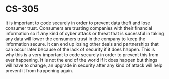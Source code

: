# CS-305
It is important to code securely in order to prevent data theft and lose consumer trust. Consumers are trusting companies with their financial information so if any kind of cyber attack or threat that is sucessful in taking any data will lower the consumers trust in the company to keep the information secure. It can end up losing other deals and partnerships that can occur later because of the lack of security if it does happen. This is why this is a very important to code securely in order to prevent this from ever happening. It is not the end of the world if it does happen but things will have to change, an upgrade in security after any kind of attack will help prevent it from happening again.
